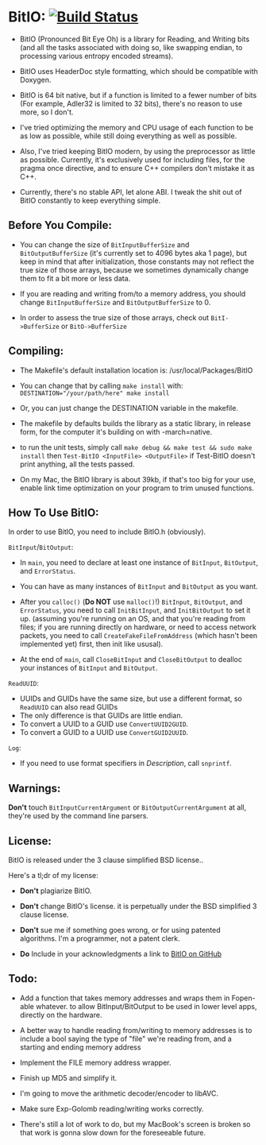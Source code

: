 BitIO: [![Build Status](https://travis-ci.org/bumblebritches57/BitIO.svg?branch=master)](https://travis-ci.org/bumblebritches57/BitIO)
========================
* BitIO (Pronounced Bit Eye Oh) is a library for Reading, and Writing bits (and all the tasks associated with doing so, like swapping endian, to processing various entropy encoded streams).  

* BitIO uses HeaderDoc style formatting, which should be compatible with Doxygen.  

* BitIO is 64 bit native, but if a function is limited to a fewer number of bits (For example, Adler32 is limited to 32 bits), there's no reason to use more, so I don't.

* I've tried optimizing the memory and CPU usage of each function to be as low as possible, while still doing everything as well as possible.  

* Also, I've tried keeping BitIO modern, by using the preprocessor as little as possible. Currently, it's exclusively used for including files, for the pragma once directive, and to ensure C++ compilers don't mistake it as C++.  

* Currently, there's no stable API, let alone ABI. I tweak the shit out of BitIO constantly to keep everything simple.

Before You Compile:
-------------------
* You can change the size of `BitInputBufferSize` and `BitOutputBufferSize` (it's currently set to 4096 bytes aka 1 page), but keep in mind that after initialization, those constants may not reflect the true size of those arrays, because we sometimes dynamically change them to fit a bit more or less data.

* If you are reading and writing from/to a memory address, you should change `BitInputBufferSize` and `BitOutputBufferSize` to 0.

* In order to assess the true size of those arrays, check out `BitI->BufferSize` or `BitO->BufferSize`



Compiling:
----------
* The Makefile's default installation location is: /usr/local/Packages/BitIO  

* You can change that by calling `make install` with: `DESTINATION="/your/path/here" make install` 

* Or, you can just change the DESTINATION variable in the makefile.  

* The makefile by defaults builds the library as a static library, in release form, for the computer it's building on with -march=native.

* to run the unit tests, simply call `make debug && make test && sudo make install` then `Test-BitIO <InputFile> <OutputFile>` if Test-BitIO doesn't print anything, all the tests passed.

* On my Mac, the BitIO library is about 39kb, if that's too big for your use, enable link time optimization on your program to trim unused functions. 

How To Use BitIO:
-----------------

In order to use BitIO, you need to include BitIO.h (obviously). 

`BitInput`/`BitOutput`:

* In `main`, you need to declare at least one instance of `BitInput`, `BitOutput`, and `ErrorStatus`.  

* You can have as many instances of `BitInput` and `BitOutput` as you want.

* After you `calloc()` (**Do NOT** use `malloc()`!) `BitInput`, `BitOutput`, and `ErrorStatus`, you need to call `InitBitInput`, and `InitBitOutput` to set it up. (assuming you're running on an OS, and that you're reading from files; if you are running directly on hardware, or need to access network packets, you need to call `CreateFakeFileFromAddress` (which hasn't been implemented yet) first, then init like ususal).

* At the end of `main`, call `CloseBitInput` and `CloseBitOutput` to dealloc your instances of `BitInput` and `BitOutput`.  

`ReadUUID`:

* UUIDs and GUIDs have the same size, but use a different format, so `ReadUUID` can also read GUIDs
* The only difference is that GUIDs are little endian.
* To convert a UUID to a GUID use `ConvertUUID2GUID`.
* To convert a GUID to a UUID use `ConvertGUID2UUID`.

`Log`:

* If you need to use format specifiers in *Description*, call `snprintf`.

Warnings:
---------
**Don't** touch `BitInputCurrentArgument` or `BitOutputCurrentArgument` at all, they're used by the command line parsers.

License:
--------
BitIO is released under the 3 clause simplified BSD license..

Here's a tl;dr of my license: 

* **Don't** plagiarize BitIO.

* **Don't** change BitIO's license. it is perpetually under the BSD simplified 3 clause license.

* **Don't** sue me if something goes wrong, or for using patented algorithms. I'm a programmer, not a patent clerk.

* **Do** Include in your acknowledgments a link to [BitIO on GitHub](https://www.github.com/BumbleBritches57/BitIO)

Todo:
-----

* Add a function that takes memory addresses and wraps them in Fopen-able whatever. to allow BitInput/BitOutput to be used in lower level apps, directly on the hardware.
* A better way to handle reading from/writing to memory addresses is to include a bool saying the type of "file" we're reading from, and a starting and ending memory address

* Implement the FILE memory address wrapper.

* Finish up MD5 and simplify it.

* I'm going to move the arithmetic decoder/encoder to libAVC.

* Make sure Exp-Golomb reading/writing works correctly.

* There's still a lot of work to do, but my MacBook's screen is broken so that work is gonna slow down for the foreseeable future.
